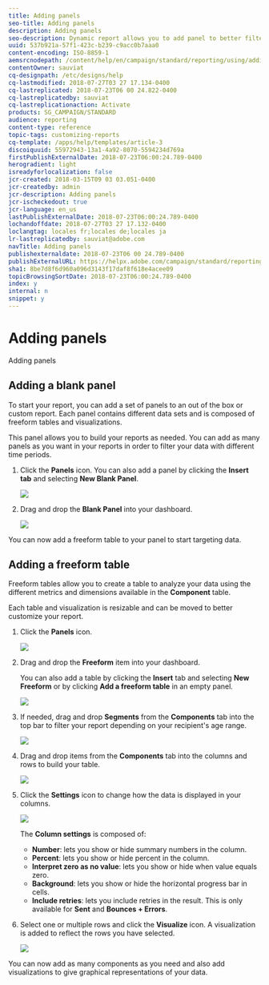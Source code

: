```yaml
---
title: Adding panels
seo-title: Adding panels
description: Adding panels
seo-description: Dynamic report allows you to add panel to better filter your data depending on the chosen time period.
uuid: 537b921a-57f1-423c-b239-c9acc0b7aaa0
content-encoding: ISO-8859-1
aemsrcnodepath: /content/help/en/campaign/standard/reporting/using/adding-panels
contentOwner: sauviat
cq-designpath: /etc/designs/help
cq-lastmodified: 2018-07-27T03 27 17.134-0400
cq-lastreplicated: 2018-07-23T06 00 24.822-0400
cq-lastreplicatedby: sauviat
cq-lastreplicationaction: Activate
products: SG_CAMPAIGN/STANDARD
audience: reporting
content-type: reference
topic-tags: customizing-reports
cq-template: /apps/help/templates/article-3
discoiquuid: 55972943-13a1-4a92-8070-5594234d769a
firstPublishExternalDate: 2018-07-23T06:00:24.789-0400
herogradient: light
isreadyforlocalization: false
jcr-created: 2018-03-15T09 03 03.051-0400
jcr-createdby: admin
jcr-description: Adding panels
jcr-ischeckedout: true
jcr-language: en_us
lastPublishExternalDate: 2018-07-23T06:00:24.789-0400
lochandoffdate: 2018-07-27T03 27 17.132-0400
loclangtag: locales fr;locales de;locales ja
lr-lastreplicatedby: sauviat@adobe.com
navTitle: Adding panels
publishexternaldate: 2018-07-23T06 00 24.789-0400
publishExternalURL: https://helpx.adobe.com/campaign/standard/reporting/using/adding-panels.html
sha1: 8be7d8f6d960a096d3143f17daf8f618e4acee09
topicBrowsingSortDate: 2018-07-23T06:00:24.789-0400
index: y
internal: n
snippet: y
---
```


# Adding panels

Adding panels

## Adding a blank panel

To start your report, you can add a set of panels to an out of the box or custom report. Each panel contains different data sets and is composed of freeform tables and visualizations.

This panel allows you to build your reports as needed. You can add as many panels as you want in your reports in order to filter your data with different time periods.

1. Click the **Panels** icon. You can also add a panel by clicking the **Insert tab** and selecting **New Blank Panel**. 

   ![](assets/dynamic_report_panel_1.png)

1. Drag and drop the **Blank Panel** into your dashboard. 

   ![](assets/dynamic_report_panel.png)

You can now add a freeform table to your panel to start targeting data.

## Adding a freeform table

Freeform tables allow you to create a table to analyze your data using the different metrics and dimensions available in the **Component** table.

Each table and visualization is resizable and can be moved to better customize your report.

1. Click the **Panels** icon.

   ![](assets/dynamic_report_panel_1.png)

1. Drag and drop the **Freeform** item into your dashboard.

   You can also add a table by clicking the **Insert** tab and selecting **New Freeform** or by clicking **Add a freeform table** in an empty panel. 

   ![](assets/dynamic_report_panel_2.png)

1. If needed, drag and drop **Segments** from the **Components** tab into the top bar to filter your report depending on your recipient's age range.

   ![](assets/dynamic_report_panel_3.png)

1. Drag and drop items from the **Components** tab into the columns and rows to build your table.

   ![](assets/dynamic_report_freeform_3.png)

1. Click the **Settings** icon to change how the data is displayed in your columns.

   ![](assets/dynamic_report_freeform_4.png)

   The **Column settings** is composed of:

    * **Number**: lets you show or hide summary numbers in the column.
    * **Percent**: lets you show or hide percent in the column.
    * **Interpret zero as no value**: lets you show or hide when value equals zero.
    * **Background**: lets you show or hide the horizontal progress bar in cells.
    * **Include retries**: lets you include retries in the result. This is only available for **Sent** and **Bounces + Errors**.

1. Select one or multiple rows and click the **Visualize** icon. A visualization is added to reflect the rows you have selected.

   ![](assets/dynamic_report_freeform_5.png)

You can now add as many components as you need and also add visualizations to give graphical representations of your data.
